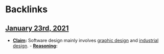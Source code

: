 
# Backlinks
## [January 23rd, 2021](<January 23rd, 2021.md>)
- **[Claim](<Claim.md>):** Software design mainly involves [graphic design](<graphic design.md>) and [industrial design](<industrial design.md>).
            - **[Reasoning](<Reasoning.md>):**

